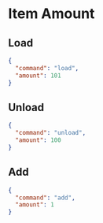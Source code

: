 # Item Amount

## Load

```json
{
  "command": "load",
  "amount": 101
}
```

## Unload

```json
{
  "command": "unload",
  "amount": 100
}
```

## Add

```json
{
  "command": "add",
  "amount": 1
}
```

